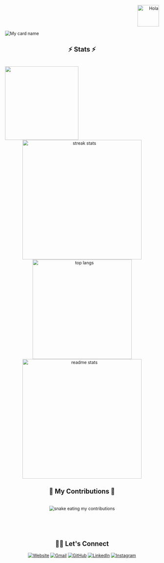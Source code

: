 <div align="right">
<img alt="Hola" height="70px" width="70px" align="center" src="https://c.tenor.com/fYg91qBpDdgAAAAi/bongo-cat-transparent.gif"></img><br>
</div>

![My card name](https://cardivo.vercel.app/api?name=ADARSH-P%20&description=Hi,%20Welcome%20To%20My%20Profile&image=https://avatars.githubusercontent.com/u/181054096?v=4&backgroundColor=%23e4f2f6&instagram=_adarsh_fg&github=Adarsh-fg&)


<h2 align="center">⚡ Stats ⚡</h2>
<br>
<img align= "left" width= "240" src= "https://pa1.narvii.com/6580/8098c6e9207376889eeb0532d9f5a0723c4d73f5_hq.gif"/>
<div align=center>
  <img width=390 src="https://github-readme-streak-stats-salesp07.vercel.app/?user=Adarsh-fg&count_private=true&theme=react&border_radius=10" alt="streak stats"/>
  <img width=325 align="center" src="https://github-readme-stats-salesp07.vercel.app/api/top-langs/?username=Adarsh-fg&hide=HTML&langs_count=8&layout=compact&theme=react&border_radius=10&size_weight=0.5&count_weight=0.5&exclude_repo=github-readme-stats" alt="top langs" />
  <img width=390 src="https://github-readme-stats-salesp07.vercel.app/api?username=Adarsh-fg&count_private=true&show_icons=true&theme=react&rank_icon=github&border_radius=10" alt="readme stats" />
</div>
<div align="center">
  <h2>🐍 My Contributions 🐍</h2>
  <br>
  <img alt="snake eating my contributions" src="https://raw.githubusercontent.com/Adarsh_fg/Adarsh_fg/output/github-contribution-grid-snake.svg" />
  
  <br/><br/><br/>
</div>
<h2 align="center">🙋‍♀️ Let's Connect</h2>
<p align="center">
  <a href="https://adarsh-fg.github.io"><img src="https://img.icons8.com/bubbles/50/000000/web.png" alt="Website"/></a>
	<a href="mailto:adarshai5770@gmail.com"><img src="https://img.icons8.com/bubbles/50/000000/gmail.png" alt="Gmail"/></a>
	<a href="https://github.com/Adarsh-fg"><img src="https://img.icons8.com/bubbles/50/000000/github.png" alt="GitHub"/></a>
	<a href="https://www.linkedin.com/in/adarsh-p-41407432b/"><img src="https://img.icons8.com/bubbles/50/000000/linkedin.png" alt="LinkedIn"/></a>
	<a href="https://instagram.com/_adarsh_fg"><img src="https://img.icons8.com/bubbles/50/000000/instagram.png" alt="Instagram"/></a>
</p>
<!-- <img align="right" src="https://media.giphy.com/media/QvpqTCiEcwtvx6wwJK/giphy.gif" width="270" height="270" frameBorder="0" class="giphy-embed" allowFullScreen></img> -->
